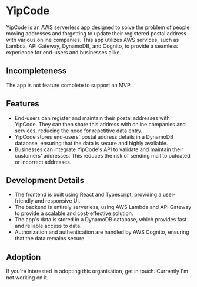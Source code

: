# YipCode

YipCode is an AWS serverless app designed to solve the problem of people moving addresses and forgetting to update their registered postal address with various online companies. This app utilizes AWS services, such as Lambda, API Gateway, DynamoDB, and Cognito, to provide a seamless experience for end-users and businesses alike.

## Incompleteness

The app is not feature complete to support an MVP.

## Features

- End-users can register and maintain their postal addresses with YipCode. They can then share this address with online companies and services, reducing the need for repetitive data entry.
- YipCode stores end-users' postal address details in a DynamoDB database, ensuring that the data is secure and highly available.
- Businesses can integrate YipCode's API to validate and maintain their customers' addresses. This reduces the risk of sending mail to outdated or incorrect addresses.

## Development Details

- The frontend is built using React and Typescript, providing a user-friendly and responsive UI.
- The backend is entirely serverless, using AWS Lambda and API Gateway to provide a scalable and cost-effective solution.
- The app's data is stored in a DynamoDB database, which provides fast and reliable access to data.
- Authorization and authentication are handled by AWS Cognito, ensuring that the data remains secure.

## Adoption

If you're interested in adopting this organisation, get in touch. Currently I'm not working on it.
